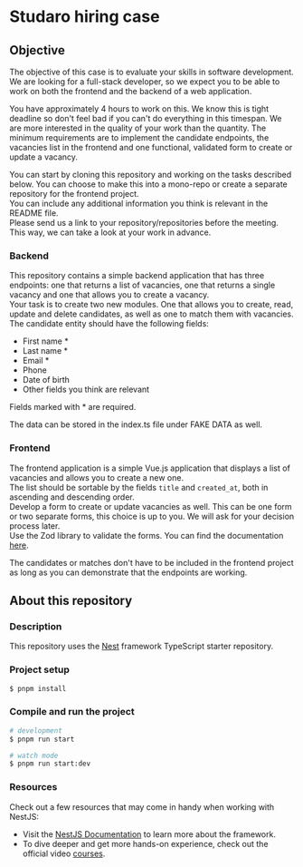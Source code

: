 # Studaro hiring case

## Objective

The objective of this case is to evaluate your skills in software development. We are looking for a full-stack developer, so we expect you to be able to work on both the frontend and the backend of a web application.

You have approximately 4 hours to work on this. We know this is tight deadline so don't feel bad if you can't do everything in this timespan. We are more interested in the quality of your work than the quantity.
The minimum requirements are to implement the candidate endpoints, the vacancies list in the frontend and one functional, validated form to create or update a vacancy.

You can start by cloning this repository and working on the tasks described below. You can choose to make this into a mono-repo or create a separate repository for the frontend project.<br />
You can include any additional information you think is relevant in the README file. <br />
Please send us a link to your repository/repositories before the meeting. This way, we can take a look at your work in advance.

### Backend

This repository contains a simple backend application that has three endpoints:  one that returns a list of vacancies, one that returns a single vacancy and one that allows you to create a vacancy. <br />
Your task is to create two new modules. One that allows you to create, read, update and delete candidates, as well as one to match them with vacancies. The candidate entity should have the following fields:
- First name *
- Last name *
- Email *
- Phone
- Date of birth
- Other fields you think are relevant

Fields marked with * are required.

The data can be stored in the index.ts file under FAKE DATA as well.

### Frontend

The frontend application is a simple Vue.js application that displays a list of vacancies and allows you to create a new one. <br />
The list should be sortable by the fields `title` and `created_at`, both in ascending and descending order. <br />
Develop a form to create or update vacancies as well. This can be one form or two separate forms, this choice is up to you. We will ask for your decision process later. <br />
Use the Zod library to validate the forms. You can find the documentation [here](https://zod.dev/).

The candidates or matches don't have to be included in the frontend project as long as you can demonstrate that the endpoints are working.

## About this repository

### Description

This repository uses the [Nest](https://github.com/nestjs/nest) framework TypeScript starter repository.

### Project setup

```bash
$ pnpm install
```

### Compile and run the project

```bash
# development
$ pnpm run start

# watch mode
$ pnpm run start:dev
```

### Resources

Check out a few resources that may come in handy when working with NestJS:

- Visit the [NestJS Documentation](https://docs.nestjs.com) to learn more about the framework.
- To dive deeper and get more hands-on experience, check out the official video [courses](https://courses.nestjs.com/).
